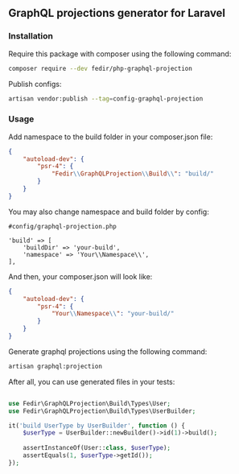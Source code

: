 ## GraphQL projections generator for Laravel

### Installation
Require this package with composer using the following command:
```bash
composer require --dev fedir/php-graphql-projection
```

Publish configs:
```bash
artisan vendor:publish --tag=config-graphql-projection
```

### Usage
Add namespace to the build folder in your composer.json file:
```json
{
    "autoload-dev": {
        "psr-4": {
            "Fedir\\GraphQLProjection\\Build\\": "build/"
        }
    }
}
```

You may also change namespace and build folder by config:
```
#config/graphql-projection.php

'build' => [
    'buildDir' => 'your-build',
    'namespace' => 'Your\\Namespace\\',
],
```
And then, your composer.json will look like:
```json
{
    "autoload-dev": {
        "psr-4": {
            "Your\\Namespace\\": "your-build/"
        }
    }
}
```

Generate graphql projections using the following command:
```bash
artisan graphql:projection
```

After all, you can use generated files in your tests:
```php

use Fedir\GraphQLProjection\Build\Types\User;
use Fedir\GraphQLProjection\Build\Types\UserBuilder;

it('build UserType by UserBuilder', function () {
    $userType = UserBuilder::newBuilder()->id(1)->build();
    
    assertInstanceOf(User::class, $userType);
    assertEquals(1, $userType->getId());
});
```
